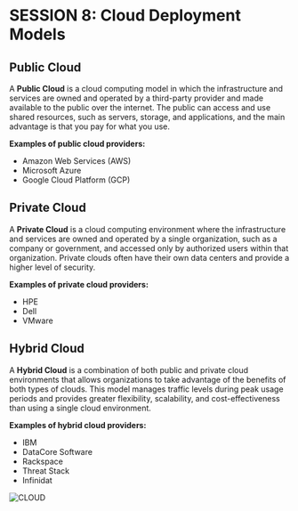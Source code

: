 # SESSION 8: Cloud Deployment Models

## Public Cloud
A **Public Cloud** is a cloud computing model in which the infrastructure and services are owned and operated by a third-party provider and made available to the public over the internet. The public can access and use shared resources, such as servers, storage, and applications, and the main advantage is that you pay for what you use.

**Examples of public cloud providers:**
- Amazon Web Services (AWS)
- Microsoft Azure
- Google Cloud Platform (GCP)

## Private Cloud
A **Private Cloud** is a cloud computing environment where the infrastructure and services are owned and operated by a single organization, such as a company or government, and accessed only by authorized users within that organization. Private clouds often have their own data centers and provide a higher level of security.

**Examples of private cloud providers:**
- HPE
- Dell
- VMware

## Hybrid Cloud
A **Hybrid Cloud** is a combination of both public and private cloud environments that allows organizations to take advantage of the benefits of both types of clouds. This model manages traffic levels during peak usage periods and provides greater flexibility, scalability, and cost-effectiveness than using a single cloud environment.

**Examples of hybrid cloud providers:**
- IBM
- DataCore Software
- Rackspace
- Threat Stack
- Infinidat
  
![CLOUD](https://raw.github.com/karthikeya03/IMAGES/blob/JustMain/8.1.png)
